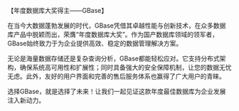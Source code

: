 【年度数据库大奖得主——GBase】

在当今大数据蓬勃发展的时代，GBase凭借其卓越性能与创新技术，在众多数据库产品中脱颖而出，荣膺“年度数据库大奖”。作为国产数据库领域的领军者，GBase始终致力于为企业提供高效、稳定的数据管理解决方案。

无论是海量数据存储还是复杂查询分析，GBase都能轻松应对。它支持分布式架构，确保系统高可用性和扩展性；同时具备强大的安全保障机制，让您的数据无忧无虑。此外，友好的用户界面和完善的售后服务体系也赢得了广大用户的青睐。

选择GBase，就是选择了未来！让我们一起见证这款年度最佳数据库为企业发展注入新动力。